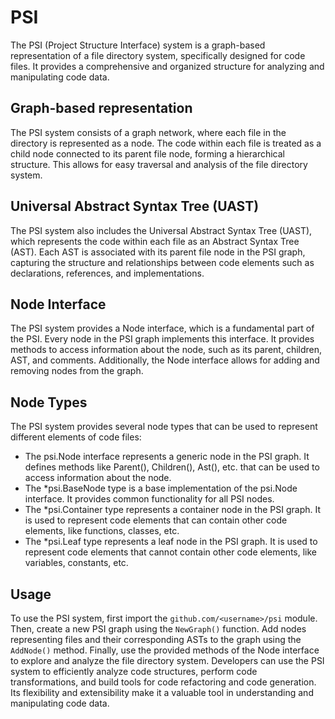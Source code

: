 # PSI
The PSI (Project Structure Interface) system is a graph-based representation of a file directory system, specifically designed for code files. It provides a comprehensive and organized structure for analyzing and manipulating code data.
## Graph-based representation
The PSI system consists of a graph network, where each file in the directory is represented as a node. The code within each file is treated as a child node connected to its parent file node, forming a hierarchical structure. This allows for easy traversal and analysis of the file directory system.
## Universal Abstract Syntax Tree (UAST)
The PSI system also includes the Universal Abstract Syntax Tree (UAST), which represents the code within each file as an Abstract Syntax Tree (AST). Each AST is associated with its parent file node in the PSI graph, capturing the structure and relationships between code elements such as declarations, references, and implementations.
## Node Interface
The PSI system provides a Node interface, which is a fundamental part of the PSI. Every node in the PSI graph implements this interface. It provides methods to access information about the node, such as its parent, children, AST, and comments. Additionally, the Node interface allows for adding and removing nodes from the graph.
## Node Types
The PSI system provides several node types that can be used to represent different elements of code files:
- The psi.Node interface represents a generic node in the PSI graph. It defines methods like Parent(), Children(), Ast(), etc. that can be used to access information about the node.
- The *psi.BaseNode type is a base implementation of the psi.Node interface. It provides common functionality for all PSI nodes.
- The *psi.Container type represents a container node in the PSI graph. It is used to represent code elements that can contain other code elements, like functions, classes, etc.
- The *psi.Leaf type represents a leaf node in the PSI graph. It is used to represent code elements that cannot contain other code elements, like variables, constants, etc.
## Usage
To use the PSI system, first import the `github.com/<username>/psi` module. Then, create a new PSI graph using the `NewGraph()` function. Add nodes representing files and their corresponding ASTs to the graph using the `AddNode()` method. Finally, use the provided methods of the Node interface to explore and analyze the file directory system. Developers can use the PSI system to efficiently analyze code structures, perform code transformations, and build tools for code refactoring and code generation. Its flexibility and extensibility make it a valuable tool in understanding and manipulating code data.